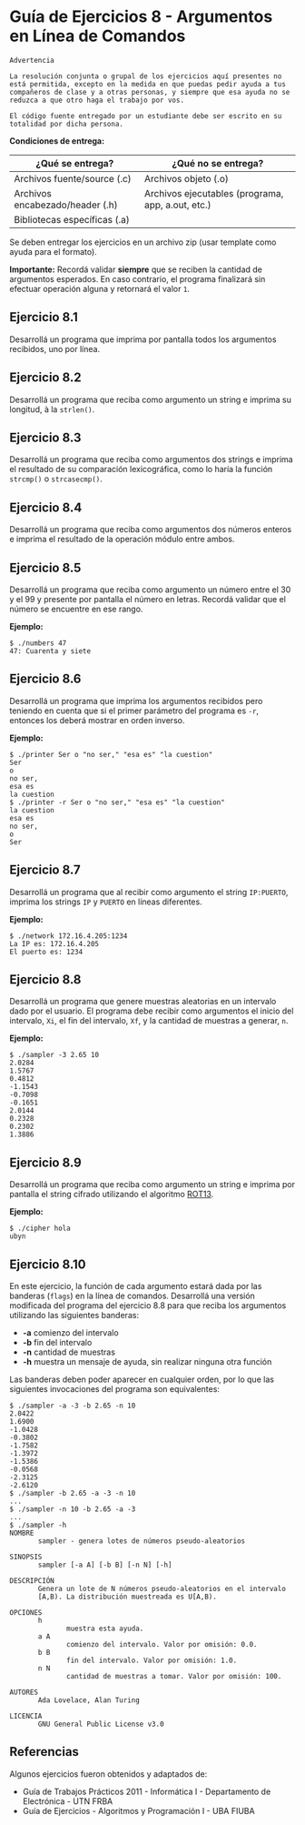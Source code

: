 # Guía de Ejercicios 8 - Argumentos en Línea de Comandos

```
Advertencia

La resolución conjunta o grupal de los ejercicios aquí presentes no está permitida, excepto en la medida en que puedas pedir ayuda a tus compañeros de clase y a otras personas, y siempre que esa ayuda no se reduzca a que otro haga el trabajo por vos.

El código fuente entregado por un estudiante debe ser escrito en su totalidad por dicha persona.
```

**Condiciones de entrega:**

| **¿Qué se entrega?**            | **¿Qué no se entrega?**                           |
| ----                            |   ----                                            |
| Archivos fuente/source (.c)     | Archivos objeto (.o)                              |
| Archivos encabezado/header (.h) | Archivos ejecutables (programa, app, a.out, etc.) |
| Bibliotecas específicas (.a)    |                                                   |

Se deben entregar los ejercicios en un archivo zip (usar template como ayuda para el formato).

**Importante:** Recordá validar **siempre** que se reciben la cantidad de argumentos esperados. En caso contrario, el programa finalizará sin efectuar operación alguna y retornará el valor `1`.

## Ejercicio 8.1
Desarrollá un programa que imprima por pantalla todos los argumentos recibidos, uno por línea.

## Ejercicio 8.2
Desarrollá un programa que reciba como argumento un string e imprima su longitud, à la `strlen()`.

## Ejercicio 8.3
Desarrollá un programa que reciba como argumentos dos strings e imprima el resultado de su comparación lexicográfica, como lo haría la función `strcmp()` o `strcasecmp()`.

## Ejercicio 8.4
Desarrollá un programa que reciba como argumentos dos números enteros e imprima el resultado de la operación módulo entre ambos.

## Ejercicio 8.5
Desarrollá un programa que reciba como argumento un número entre el 30 y el 99 y presente por pantalla el número en letras. Recordá validar que el número se encuentre en ese rango.

**Ejemplo:**
```
$ ./numbers 47
47: Cuarenta y siete
```

## Ejercicio 8.6
Desarrollá un programa que imprima los argumentos recibidos pero teniendo en cuenta que si el primer parámetro del programa es `-r`, entonces los deberá mostrar en orden inverso.

**Ejemplo:**
```
$ ./printer Ser o "no ser," "esa es" "la cuestion"
Ser
o
no ser,
esa es
la cuestion
$ ./printer -r Ser o "no ser," "esa es" "la cuestion"
la cuestion
esa es
no ser,
o
Ser
```

## Ejercicio 8.7
Desarrollá un programa que al recibir como argumento el string `IP:PUERTO`, imprima los strings `IP` y `PUERTO` en líneas diferentes.

**Ejemplo:**
```
$ ./network 172.16.4.205:1234
La IP es: 172.16.4.205
El puerto es: 1234
```

## Ejercicio 8.8
Desarrollá un programa que genere muestras aleatorias en un intervalo dado por el usuario. El programa debe recibir como argumentos el inicio del intervalo, `Xi`, el fin del intervalo, `Xf`, y la cantidad de muestras a generar, `n`.

**Ejemplo:**
```
$ ./sampler -3 2.65 10
2.0284
1.5767
0.4812
-1.1543
-0.7098
-0.1651
2.0144
0.2328
0.2302
1.3886
```

## Ejercicio 8.9
Desarrollá un programa que reciba como argumento un string e imprima por pantalla el string cifrado utilizando el algoritmo [ROT13](https://es.wikipedia.org/wiki/ROT13).

**Ejemplo:**
```
$ ./cipher hola
ubyn
```

## Ejercicio 8.10
En este ejercicio, la función de cada argumento estará dada por las banderas (`flags`) en la línea de comandos. Desarrollá una versión modificada del programa del ejercicio 8.8 para que reciba los argumentos utilizando las siguientes banderas:

- **-a** comienzo del intervalo
- **-b** fin del intervalo
- **-n** cantidad de muestras
- **-h** muestra un mensaje de ayuda, sin realizar ninguna otra función

Las banderas deben poder aparecer en cualquier orden, por lo que las siguientes invocaciones del programa son equivalentes:

```
$ ./sampler -a -3 -b 2.65 -n 10
2.0422
1.6900
-1.0428
-0.3802
-1.7582
-1.3972
-1.5386
-0.0568
-2.3125
-2.6120
$ ./sampler -b 2.65 -a -3 -n 10
...
$ ./sampler -n 10 -b 2.65 -a -3
...
$ ./sampler -h
NOMBRE
       sampler - genera lotes de números pseudo-aleatorios

SINOPSIS
       sampler [-a A] [-b B] [-n N] [-h]

DESCRIPCIÓN
       Genera un lote de N números pseudo-aleatorios en el intervalo
       [A,B). La distribución muestreada es U[A,B).

OPCIONES
       h
              muestra esta ayuda.
       a A
              comienzo del intervalo. Valor por omisión: 0.0.
       b B
              fin del intervalo. Valor por omisión: 1.0.
       n N
              cantidad de muestras a tomar. Valor por omisión: 100.

AUTORES
       Ada Lovelace, Alan Turing

LICENCIA
       GNU General Public License v3.0
```

## Referencias
Algunos ejercicios fueron obtenidos y adaptados de:
- Guía de Trabajos Prácticos 2011 - Informática I - Departamento de Electrónica - UTN FRBA
- Guía de Ejercicios - Algoritmos y Programación I - UBA FIUBA
